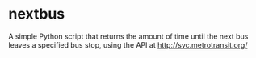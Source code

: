 # nextbus
A simple Python script that returns the amount of time until the next bus leaves a specified bus stop, using the API at http://svc.metrotransit.org/
